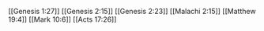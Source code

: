 [[Genesis 1:27]]
[[Genesis 2:15]]
[[Genesis 2:23]]
[[Malachi 2:15]]
[[Matthew 19:4]]
[[Mark 10:6]]
[[Acts 17:26]]
